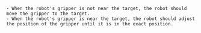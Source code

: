 
    - When the robot's gripper is not near the target, the robot should move the gripper to the target.
    - When the robot's gripper is near the target, the robot should adjust the position of the gripper until it is in the exact position.